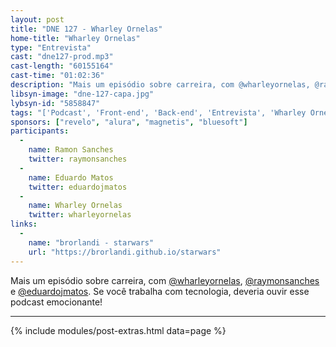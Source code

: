 ```yaml
---
layout: post
title: "DNE 127 - Wharley Ornelas"
home-title: "Wharley Ornelas"
type: "Entrevista"
cast: "dne127-prod.mp3"
cast-length: "60155164"
cast-time: "01:02:36"
description: "Mais um episódio sobre carreira, com @wharleyornelas, @raymonsanches e @eduardojmatos. Se você trabalha com tecnologia, deveria ouvir esse podcast emocionante!"
libsyn-image: "dne-127-capa.jpg"
lybsyn-id: "5858847"
tags: "['Podcast', 'Front-end', 'Back-end', 'Entrevista', 'Wharley Ornelas']"
sponsors: ["revelo", "alura", "magnetis", "bluesoft"]
participants:
  -
    name: Ramon Sanches
    twitter: raymonsanches
  -
    name: Eduardo Matos
    twitter: eduardojmatos
  -
    name: Wharley Ornelas
    twitter: wharleyornelas
links:
  -
    name: "brorlandi - starwars"
    url: "https://brorlandi.github.io/starwars"
---
```


Mais um episódio sobre carreira, com [@wharleyornelas](http://twitter.com/wharleyornelas), [@raymonsanches](http://twitter.com/raymonsanches) e [@eduardojmatos](http://twitter.com/eduardojmatos). Se você trabalha com tecnologia, deveria ouvir esse podcast emocionante!

---

{% include modules/post-extras.html data=page %}
